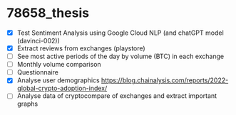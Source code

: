 # 78658_thesis

- [x] Test Sentiment Analysis using Google Cloud NLP (and chatGPT model (davinci-002))
- [x] Extract reviews from exchanges  (playstore)
- [ ] See most active periods of the day by volume (BTC) in each exchange
- [ ] Monthly volume comparison
- [ ] Questionnaire
- [x] Analyse user demographics https://blog.chainalysis.com/reports/2022-global-crypto-adoption-index/
- [ ] Analyse data of cryptocompare of exchanges and extract important graphs 
